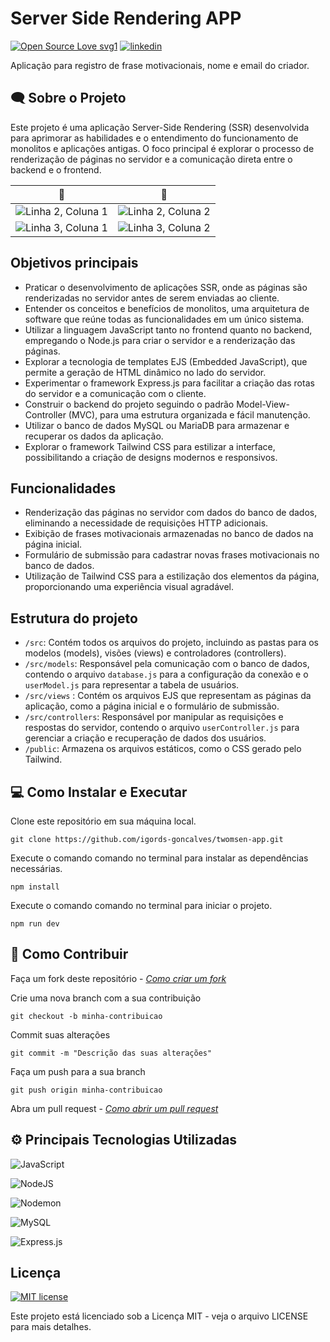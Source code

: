# Server Side Rendering APP

[![Open Source Love svg1](https://badges.frapsoft.com/os/v1/open-source.svg?v=103)](https://github.com/ellerbrock/open-source-badges/)
[![linkedin](https://badgen.net/badge/icon/linkedin?icon=linkedins&label)](https://www.linkedin.com/in/igords-goncalves/)

Aplicação para registro de frase motivacionais, nome e email do criador.

## 🗨 Sobre o Projeto
Este projeto é uma aplicação Server-Side Rendering (SSR) desenvolvida para aprimorar as habilidades e o entendimento do funcionamento de monolitos e aplicações antigas. O foco principal é explorar o processo de renderização de páginas no servidor e a comunicação direta entre o backend e o frontend.

| 💙 | 👀  |
| -------- | -------- |
| ![Linha 2, Coluna 1](https://github.com/igords-goncalves/twomsen-app/assets/79734585/e8c2ca69-af51-4f8e-b00f-86afa6a9f99c) | ![Linha 2, Coluna 2](https://github.com/igords-goncalves/twomsen-app/assets/79734585/f4f5eac1-9129-4372-b3f2-a682deeb51be) |
| ![Linha 3, Coluna 1]() | ![Linha 3, Coluna 2]() |

## Objetivos principais
- Praticar o desenvolvimento de aplicações SSR, onde as páginas são renderizadas no servidor antes de serem enviadas ao cliente.
- Entender os conceitos e benefícios de monolitos, uma arquitetura de software que reúne todas as funcionalidades em um único sistema.
- Utilizar a linguagem JavaScript tanto no frontend quanto no backend, empregando o Node.js para criar o servidor e a renderização das páginas.
- Explorar a tecnologia de templates EJS (Embedded JavaScript), que permite a geração de HTML dinâmico no lado do servidor.
- Experimentar o framework Express.js para facilitar a criação das rotas do servidor e a comunicação com o cliente.
- Construir o backend do projeto seguindo o padrão Model-View-Controller (MVC), para uma estrutura organizada e fácil manutenção.
- Utilizar o banco de dados MySQL ou MariaDB para armazenar e recuperar os dados da aplicação.
- Explorar o framework Tailwind CSS para estilizar a interface, possibilitando a criação de designs modernos e responsivos.

## Funcionalidades

- Renderização das páginas no servidor com dados do banco de dados, eliminando a necessidade de requisições HTTP adicionais.
- Exibição de frases motivacionais armazenadas no banco de dados na página inicial.
- Formulário de submissão para cadastrar novas frases motivacionais no banco de dados.
- Utilização de Tailwind CSS para a estilização dos elementos da página, proporcionando uma experiência visual agradável.

## Estrutura do projeto

- `/src`: Contém todos os arquivos do projeto, incluindo as pastas para os modelos (models), visões (views) e controladores (controllers).
- `/src/models`: Responsável pela comunicação com o banco de dados, contendo o arquivo `database.js` para a configuração da conexão e o `userModel.js` para representar a tabela de usuários.
- `/src/views` : Contém os arquivos EJS que representam as páginas da aplicação, como a página inicial e o formulário de submissão.
- `/src/controllers`: Responsável por manipular as requisições e respostas do servidor, contendo o arquivo `userController.js` para gerenciar a criação e recuperação de dados dos usuários.
- `/public`: Armazena os arquivos estáticos, como o CSS gerado pelo Tailwind.

## 💻 Como Instalar e Executar

Clone este repositório em sua máquina local.
````
git clone https://github.com/igords-goncalves/twomsen-app.git
````
Execute o comando comando no terminal para instalar as dependências necessárias.
````
npm install
````
Execute o comando comando no terminal para iniciar o projeto.
````
npm run dev
````

## 🤝 Como Contribuir

Faça um fork deste repositório - [*Como criar um fork*](https://docs.github.com/en/get-started/quickstart/fork-a-repo)

Crie uma nova branch com a sua contribuição
````
git checkout -b minha-contribuicao
````
Commit suas alterações
````
git commit -m "Descrição das suas alterações"
````
Faça um push para a sua branch
````
git push origin minha-contribuicao
````
Abra um pull request - [*Como abrir um pull request*](https://docs.github.com/en/pull-requests/collaborating-with-pull-requests/proposing-changes-to-your-work-with-pull-requests/creating-a-pull-request)


## ⚙ Principais Tecnologias Utilizadas

![JavaScript](https://img.shields.io/badge/javascript-%23323330.svg?style=for-the-badge&logo=javascript&logoColor=%23F7DF1E)

![NodeJS](https://img.shields.io/badge/node.js-6DA55F?style=for-the-badge&logo=node.js&logoColor=white)

![Nodemon](https://img.shields.io/badge/NODEMON-%23323330.svg?style=for-the-badge&logo=nodemon&logoColor=%BBDEAD)

![MySQL](https://img.shields.io/badge/mysql-%2300f.svg?style=for-the-badge&logo=mysql&logoColor=white)

![Express.js](https://img.shields.io/badge/express.js-%23404d59.svg?style=for-the-badge&logo=express&logoColor=%2361DAFB)

## Licença
[![MIT license](https://img.shields.io/badge/License-MIT-blue.svg)](https://lbesson.mit-license.org/)

Este projeto está licenciado sob a Licença MIT - veja o arquivo LICENSE para mais detalhes.
